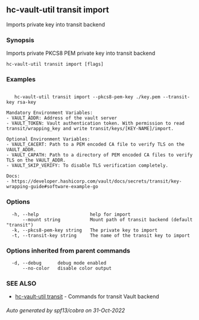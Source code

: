 ## hc-vault-util transit import

Imports private key into transit backend

### Synopsis

Imports private PKCS8 PEM private key into transit backend

```
hc-vault-util transit import [flags]
```

### Examples

```

   hc-vault-util transit import --pkcs8-pem-key ./key.pem --transit-key rsa-key 

Mandatory Environment Variables:
- VAULT_ADDR: Address of the vault server 
- VAULT_TOKEN: Vault authentication token. With permission to read transit/wrapping_key and write transit/keys/[KEY-NAME]/import.

Optional Environment Variables:
- VAULT_CACERT: Path to a PEM encoded CA file to verify TLS on the VAULT_ADDR.
- VAULT_CAPATH: Path to a directory of PEM encoded CA files to verify TLS on the VAULT_ADDR.
- VAULT_SKIP_VERIFY: To disable TLS verification completely.

Docs: 
- https://developer.hashicorp.com/vault/docs/secrets/transit/key-wrapping-guide#software-example-go

```

### Options

```
  -h, --help                   help for import
      --mount string           Mount path of transit backend (default "transit")
  -k, --pkcs8-pem-key string   The private key to import
  -t, --transit-key string     The name of the transit key to import
```

### Options inherited from parent commands

```
  -d, --debug      debug mode enabled
      --no-color   disable color output
```

### SEE ALSO

* [hc-vault-util transit](hc-vault-util_transit.md)	 - Commands for transit Vault backend

###### Auto generated by spf13/cobra on 31-Oct-2022
